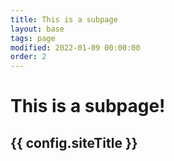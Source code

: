 ```yaml
---
title: This is a subpage
layout: base
tags: page
modified: 2022-01-09 00:00:00
order: 2
---
```


<h1 class="pt-24 pb-6 text-center">
	<span class="text-8xl font-bold text-transparent bg-clip-text bg-gradient-to-r from-indigo-500 via-purple-500 to-pink-500">
		This is a subpage!
	</span>
</h1>
<h2 class="pb-12 text-4xl font-bold text-center text-gray-500">
	{{ config.siteTitle }}
</h2>